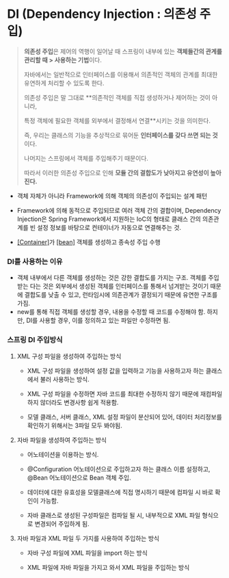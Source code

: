 # DI (Dependency Injection : 의존성 주입)

> **의존성 주입**은 제어의 역행이 일어날 때 스프링이 내부에 있는 **객체들간의 관계를 관리할 때 > 사용하는 기법**이다.
> 
> 자바에서는 일반적으로 인터페이스를 이용해서 의존적인 객체의 관계를 최대한 유연하게 처리할 수 있도록 한다.
> 
> 의존성 주입은 말 그대로 **의존적인 객체를 직접 생성하거나 제어하는 것이 아니라, 
> 
> 특정 객체에 필요한 객체를 외부에서 결정해서 연결**시키는 것을 의미한다.
> 
> 즉, 우리는 클래스의 기능을 추상적으로 묶어둔 **인터페이스를 갖다 쓰면 되는 것**이다.
> 
> 나머지는 스프링에서 객체를 주입해주기 때문이다.
> 
> 따라서 이러한 의존성 주입으로 인해 **모듈 간의 결합도가 낮아지고 유연성이 높아진다.**

- 객체 자체가 아니라 Framework에 의해 객체의 의존성이 주입되는 설계 패턴

- Framework에 의해 동적으로 주입되므로 여러 객체 간의 결합이며, Dependency Injection은 Spring Framework에서 지원하는 IoC의 형태로 클래스 간의 의존관계를 빈 설정 정보를 바탕으로 컨테이너가 자동으로 연결해주는 것.

- [[Container]](./container.md)가 [[bean]](./bean.md) 객체를 생성하고 종속성 주입 수행

### DI를 사용하는 이유
- 객체 내부에서 다른 객체를 생성하는 것은 강한 결합도를 가지는 구조. 객체를 주입받는 다는 것은 외부에서 생성된 객체를 인터페이스를 통해서 넘겨받는 것이기 때문에 결합도를 낮출 수 있고, 런타임시에 의존관계가 결정되기 때문에 유연한 구조를 가짐.
- new를 통해 직접 객체를 생성할 경우, 내용을 수정할 때 코드를 수정해야 함. 하지만, DI를 사용할 경우, 이를 정의하고 있는 파일만 수정하면 됨.

### 스프링 DI 주입방식
1. XML 구성 파일을 생성하여 주입하는 방식

    - XML 구성 파일을 생성하여 설정 값을 입력하고 기능을 사용하고자 하는 클래스에서 불러 사용하는 방식.

    - XML 구성 파일을 수정하면 자바 코드를 최대한 수정하지 않기 때문에 재컴파일하지 않더라도 변경사항 쉽게 적용함.

    - 모델 클래스, 서버 클래스, XML 설정 파일이 분산되어 있어, 데이터 처리정보를 확인하기 위해서는 3파일 모두 봐야됨.

2. 자바 파일을 생성하여 주입하는 방식

    - 어노테이션을 이용하는 방식.

    - @Configuration 어노테이션으로 주입하고자 하는 클래스 이름 설정하고, @Bean 어노테이션으로 Bean 객체 주입.

    - 데이터에 대한 유효성을 모델클래스에 직접 명시하기 때문에 컴파일 시 바로 확인이 가능함.

    - 자바 클래스로 생성된 구성파일은 컴파일 될 시, 내부적으로 XML 파일 형식으로 변경되어 주입하게 됨.

3. 자바 파일과 XML 파일 두 가지를 사용하여 주입하는 방식

    - 자바 구성 파일에 XML 파일을 import 하는 방식

    - XML 파일에 자바 파일을 가지고 와서 XML 파일을 주입하는 방식